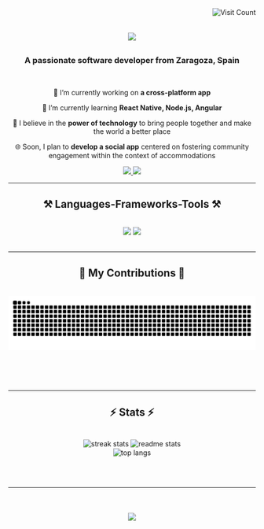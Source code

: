 <img align="right" src="https://visitcount.itsvg.in/api?id=GuillermoBajo&icon=0&color=0" alt="Visit Count">


<h1 align="center">
    <img src="https://readme-typing-svg.herokuapp.com/?font=Righteous&size=35&center=true&vCenter=true&width=500&height=70&duration=4000&lines=Hi+There!+👋;+I'm+Guillermo+Bajo!;" />
</h1>

<h3 align="center">A passionate software developer from Zaragoza, Spain</h3>

<br/>

<div align="center">
 
 🔭 I’m currently working on **a cross-platform app**
 
 🌱 I’m currently learning **React Native, Node.js, Angular**

 🔮 I believe in the **power of technology** to bring people together and make the world a better place

🌐 Soon, I plan to **develop a social app** centered on fostering community engagement within the context of accommodations

 </div>

 <div align="center"> 
  <a href="mailto:guillermobajo2003@gmail.com">
    <img src="https://img.shields.io/badge/Gmail-333333?style=for-the-badge&logo=gmail&logoColor=red" />
  </a>
  <a href="https://linkedin.com/in/guillermo-bajo" target="_blank">
    <img src="https://img.shields.io/badge/LinkedIn-0077B5?style=for-the-badge&logo=linkedin&logoColor=white" target="_blank" />
  </a>      
<!--   <a href="https://www.instagram.com/guillermobajo_/" target="_blank">
    <img src="https://img.shields.io/badge/Instagram-E4405F?style=for-the-badge&logo=instagram&logoColor=white" target="_blank" />
  </a> -->
</div>


 <hr/>
 
<h2 align="center">⚒️ Languages-Frameworks-Tools ⚒️</h2>
<br/>
<div align="center">
    <img src="https://skillicons.dev/icons?i=react,androidstudio,angular,html,css,vscode,github,figma,tailwind,git,azure,kubernetes" />
    <img src="https://skillicons.dev/icons?i=nodejs,python,javascript,docker,typescript,aws,cpp,c,java,nextjs,go,bash,swift" /><br>
</div>

<br/>
<hr/>

<div align="center">
  <h2>🐍 My Contributions 🐍</h2>
  <br>
  <img alt="snake eating my contributions" src="https://raw.githubusercontent.com/GuillermoBajo/GuillermoBajo/output/github-contribution-grid-snake.svg" />
  
  <br/><br/><br/>
</div>

<hr/>

<h2 align="center">⚡ Stats ⚡</h2>
<br>
<div align=center>
  <img width=390 src="https://github-readme-streak-stats-salesp07.vercel.app/?user=GuillermoBajo&count_private=true&theme=react&border_radius=10" alt="streak stats"/>
  <img width=390 src="https://github-readme-stats-salesp07.vercel.app/api?username=GuillermoBajo&count_private=true&show_icons=true&theme=react&rank_icon=github&border_radius=10" alt="readme stats" />
  <br/>
  <img width=325 align="center" src="https://github-readme-stats-salesp07.vercel.app/api/top-langs/?username=GuillermoBajo&langs_count=10&layout=compact&theme=react&border_radius=10&size_weight=0.5&count_weight=0.5&exclude_repo=github-readme-stats" alt="top langs" />
</div>

<br/><br/>
<hr/>

<h1 align="center">
    <img src="https://readme-typing-svg.herokuapp.com/?font=Righteous&size=25&center=true&vCenter=true&width=500&height=70&duration=4000&lines=Thanks+for+visiting!+✌️;Shoot+me+a+message+on+Linkedin!+:);" />
</h1>

<br/>
